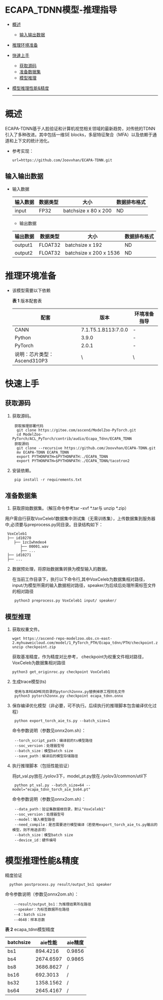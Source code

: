 # ECAPA_TDNN模型-推理指导

- [概述](#ZH-CN_TOPIC_0000001172161501)

   - [输入输出数据](#section540883920406)

- [推理环境准备](#ZH-CN_TOPIC_0000001126281702)

- [快速上手](#ZH-CN_TOPIC_0000001126281700)

  - [获取源码](#section4622531142816)
  - [准备数据集](#section183221994411)
  - [模型推理](#section741711594517)

- [模型推理性能&精度](#ZH-CN_TOPIC_0000001172201573)

  ******


# 概述<a name="ZH-CN_TOPIC_0000001172161501"></a>

ECAPA-TDNN基于人脸验证和计算机视觉相关领域的最新趋势，对传统的TDNN引入了多种改进。其中包括一维SE blocks，多层特征聚合（MFA）以及依赖于通道和上下文的统计池化。

- 参考实现：

  ```shell
  url=https://github.com/Joovvhan/ECAPA-TDNN.git
  ```

## 输入输出数据<a name="section540883920406"></a>

- 输入数据

  | 输入数据 | 数据类型 | 大小                   | 数据排布格式 |
  | -------- |----------------------|--------| ------------ |
  | input   | FP32 | batchsize x 80 x 200 | ND     |

  - 输出数据

  | 输出数据   | 数据类型 | 大小               | 数据排布格式 |
  |--------| -------- |--------------------|--------|
  | output1      | FLOAT32 | batchsize x 192 | ND     |
  | output2 | FLOAT32 | batchsize x 200 x 1536 | ND     |


# 推理环境准备<a name="ZH-CN_TOPIC_0000001126281702"></a>

- 该模型需要以下依赖

  **表 1**  版本配套表


  | 配套                                                            | 版本     | 环境准备指导                                                                                          |
  |--------| ------- | ----------------------------------------------------------------------------------------------------- |
  | CANN                                                            | 7.1.T5.1.B113:7.0.0  | -                                                                                                     |
  | Python                                                          | 3.9.0  | -                                                                                                     |
  | PyTorch                                                         | 2.0.1  | -                                                                                                     |
  | 说明：芯片类型：Ascend310P3 | \      | \   


# 快速上手<a name="ZH-CN_TOPIC_0000001126281700"></a>

## 获取源码<a name="section4622531142816"></a>

1. 获取源码。

      ```
       获取推理部署代码
        git clone https://gitee.com/ascend/ModelZoo-PyTorch.git
        cd ModelZoo-PyTorch/ACL_PyTorch/contrib/audio/Ecapa_Tdnn/ECAPA_TDNN
       获取源码
        git clone --recursive https://github.com/Joovvhan/ECAPA-TDNN.git
        mv ECAPA-TDNN ECAPA_TDNN
        export PYTHONPATH=$PYTHONPATH:./ECAPA_TDNN
        export PYTHONPATH=$PYTHONPATH:./ECAPA_TDNN/tacotron2
    ```

2. 安装依赖。

      ```
       pip install -r requirements.txt
      ```

## 准备数据集<a name="section183221994411"></a>

1. 获取原始数据集。（解压命令参考tar –xvf *.tar与 unzip *.zip）

用户需自行获取VoxCeleb1数据集中测试集（无需训练集），上传数据集到服务器中,必须要与preprocess.py同目录。目录结构如下：
   ```
    VoxCeleb1
    ├── id10270
       ├── 1zcIwhmdeo4
          ├── 00001.wav 
          ├── ... 
    ├── id10271
    ├── ...
   ```

2. 数据预处理，将原始数据集转换为模型输入的数据。
    
    在当前工作目录下，执行以下命令行,其中VoxCeleb为数据集相对路径，input/为模型所需的输入数据相对路径，speaker/为后续后处理所需标签文件的相对路径
   ```
    python3 preprocess.py VoxCeleb1 input/ speaker/
   ```

## 模型推理<a name="section741711594517"></a>
1. 获取权重文件。
    ```
    wget https://ascend-repo-modelzoo.obs.cn-east-2.myhuaweicloud.com/model/1_PyTorch_PTH/Ecapa_tdnn/PTH/checkpoint.zip
    unzip checkpoint.zip
    ```
   获取基准精度，作为精度对比参考， checkpoint为权重文件相对路径， VoxCeleb为数据集相对路径
    ```
    python3 get_originroc.py checkpoint VoxCeleb1
    ```

2. 生成trace模型(ts)
    ```
     使用与本README同目录的pytorch2onnx.py替换掉原工程同名文件
     python3 pytorch2onnx.py checkpoint ecapa_tdnn.onnx 
    ```

3. 保存编译优化模型（非必要，可不执行。后续执行的推理脚本包含编译优化过程）

    ```
     python export_torch_aie_ts.py --batch_size=1
    ```
   命令参数说明（参数见onnx2om.sh）：
    ```
     --torch_script_path：编译前的ts模型路径
     --soc_version：处理器型号
     --batch_size：模型batch size
     --save_path：编译后的模型存储路径
    ```


4. 执行推理脚本（包括性能验证）

    将pt_val.py放在./yolov3下，model_pt.py放在./yolov3/common/util下
     ```
      python pt_val.py --batch_size=64 --model="ecapa_tdnn_torch_aie_bs64.pt"
     ```
   命令参数说明（参数见onnx2om.sh）：
    ```
     --data_path：验证集数据根目录，默认"VoxCeleb1"
     --soc_version：处理器型号
     --model：输入模型路径
     --need_compile：是否需要进行模型编译（若使用export_torch_aie_ts.py输出的模型，则不用选该项）
     --batch_size：模型batch size
     --device_id：硬件编号
    ```
# 模型推理性能&精度<a name="ZH-CN_TOPIC_0000001172201573"></a>

 精度验证
   ```
     python postprocess.py result/output_bs1 speaker
   ```
命令参数说明（参数见onnx2om.sh）：
```
    --result/output_bs1：为推理结果所在路径
    --speaker：为标签数据所在路径
    --4：batch size
    --4648：样本总数
```

**表 2** ecapa_tdnn模型精度

| batchsize                                      | aie性能     | aie精度  |
|------------------------------------------------|-----------|--------|
| bs1                                            | 894.4216  | 0.9856 |
| bs4                                            | 2674.6597 | 0.9865 |
| bs8                                            | 3686.8627 | /      |
| bs16                                           | 692.3013  | /      |
| bs32                                           | 1358.1562 | /      |
| bs64                                           | 2645.4167 | /      |
